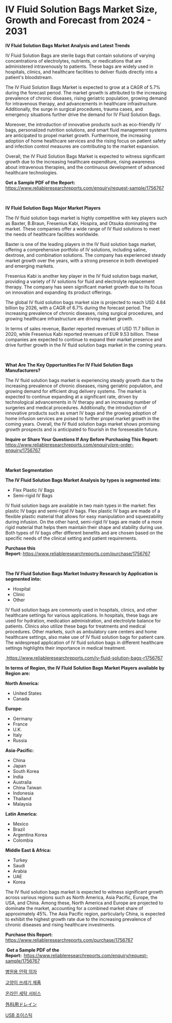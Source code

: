 <p><h1>IV Fluid Solution Bags Market Size, Growth and Forecast from 2024 - 2031</h1></p><p><strong>IV Fluid Solution Bags Market Analysis and Latest Trends</strong></p>
<p><p>IV Fluid Solution Bags are sterile bags that contain solutions of varying concentrations of electrolytes, nutrients, or medications that are administered intravenously to patients. These bags are widely used in hospitals, clinics, and healthcare facilities to deliver fluids directly into a patient's bloodstream.</p><p>The IV Fluid Solution Bags Market is expected to grow at a CAGR of 5.7% during the forecast period. The market growth is attributed to the increasing prevalence of chronic diseases, rising geriatric population, growing demand for intravenous therapy, and advancements in healthcare infrastructure. Additionally, the surge in surgical procedures, trauma cases, and emergency situations further drive the demand for IV Fluid Solution Bags.</p><p>Moreover, the introduction of innovative products such as eco-friendly IV bags, personalized nutrition solutions, and smart fluid management systems are anticipated to propel market growth. Furthermore, the increasing adoption of home healthcare services and the rising focus on patient safety and infection control measures are contributing to the market expansion.</p><p>Overall, the IV Fluid Solution Bags Market is expected to witness significant growth due to the increasing healthcare expenditure, rising awareness about intravenous therapies, and the continuous development of advanced healthcare technologies.</p></p>
<p><strong>Get a Sample PDF of the Report:&nbsp;</strong> <a href="https://www.reliableresearchreports.com/enquiry/request-sample/1756767">https://www.reliableresearchreports.com/enquiry/request-sample/1756767</a></p>
<p>&nbsp;</p>
<p><strong>IV Fluid Solution Bags Major Market Players</strong></p>
<p><p>The IV fluid solution bags market is highly competitive with key players such as Baxter, B.Braun, Fresenius Kabi, Hospira, and Otsuka dominating the market. These companies offer a wide range of IV fluid solutions to meet the needs of healthcare facilities worldwide.</p><p>Baxter is one of the leading players in the IV fluid solution bags market, offering a comprehensive portfolio of IV solutions, including saline, dextrose, and combination solutions. The company has experienced steady market growth over the years, with a strong presence in both developed and emerging markets.</p><p>Fresenius Kabi is another key player in the IV fluid solution bags market, providing a variety of IV solutions for fluid and electrolyte replacement therapy. The company has seen significant market growth due to its focus on innovation and expanding its product offerings.</p><p>The global IV fluid solution bags market size is projected to reach USD 4.84 billion by 2026, with a CAGR of 6.7% during the forecast period. The increasing prevalence of chronic diseases, rising surgical procedures, and growing healthcare infrastructure are driving market growth.</p><p>In terms of sales revenue, Baxter reported revenues of USD 11.7 billion in 2020, while Fresenius Kabi reported revenues of EUR 9.53 billion. These companies are expected to continue to expand their market presence and drive further growth in the IV fluid solution bags market in the coming years.</p></p>
<p>&nbsp;</p>
<p><strong>What Are The Key Opportunities For IV Fluid Solution Bags Manufacturers?</strong></p>
<p><p>The IV fluid solution bags market is experiencing steady growth due to the increasing prevalence of chronic diseases, rising geriatric population, and growing demand for efficient drug delivery systems. The market is expected to continue expanding at a significant rate, driven by technological advancements in IV therapy and an increasing number of surgeries and medical procedures. Additionally, the introduction of innovative products such as smart IV bags and the growing adoption of home infusion services are poised to further propel market growth in the coming years. Overall, the IV fluid solution bags market shows promising growth prospects and is anticipated to flourish in the foreseeable future.</p></p>
<p><strong>Inquire or Share Your Questions If Any Before Purchasing This Report:</strong> <a href="https://www.reliableresearchreports.com/enquiry/pre-order-enquiry/1756767">https://www.reliableresearchreports.com/enquiry/pre-order-enquiry/1756767</a></p>
<p>&nbsp;</p>
<p><strong>Market Segmentation</strong></p>
<p><strong>The IV Fluid Solution Bags Market Analysis by types is segmented into:</strong></p>
<p><ul><li>Flex Plastic IV Bags</li><li>Semi-rigid IV Bags</li></ul></p>
<p><p>IV fluid solution bags are available in two main types in the market: flex plastic IV bags and semi-rigid IV bags. Flex plastic IV bags are made of a flexible plastic material that allows for easy manipulation and squeezability during infusion. On the other hand, semi-rigid IV bags are made of a more rigid material that helps them maintain their shape and stability during use. Both types of IV bags offer different benefits and are chosen based on the specific needs of the clinical setting and patient requirements.</p></p>
<p><strong>Purchase this Report:&nbsp;</strong><a href="https://www.reliableresearchreports.com/purchase/1756767">https://www.reliableresearchreports.com/purchase/1756767</a></p>
<p>&nbsp;</p>
<p><strong>The IV Fluid Solution Bags Market Industry Research by Application is segmented into:</strong></p>
<p><ul><li>Hospital</li><li>Clinic</li><li>Other</li></ul></p>
<p><p>IV fluid solution bags are commonly used in hospitals, clinics, and other healthcare settings for various applications. In hospitals, these bags are used for hydration, medication administration, and electrolyte balance for patients. Clinics also utilize these bags for treatments and medical procedures. Other markets, such as ambulatory care centers and home healthcare settings, also make use of IV fluid solution bags for patient care. The widespread application of IV fluid solution bags in different healthcare settings highlights their importance in medical treatment.</p></p>
<p><a href="https://www.reliableresearchreports.com/iv-fluid-solution-bags-r1756767">&nbsp;https://www.reliableresearchreports.com/iv-fluid-solution-bags-r1756767</a></p>
<p><strong>In terms of Region, the IV Fluid Solution Bags Market Players available by Region are:</strong></p>
<p>
    <p> <strong> North America: </strong>
        <ul>
            <li>United States</li>
            <li>Canada</li>
        </ul>
        </p> 
    <p> <strong> Europe: </strong>
        <ul>
            <li>Germany</li>
            <li>France</li>
            <li>U.K.</li>
            <li>Italy</li>
            <li>Russia</li>
        </ul>
        </p> 
    <p> <strong> Asia-Pacific: </strong>
        <ul>
            <li>China</li>
            <li>Japan</li>
            <li>South Korea</li>
            <li>India</li>
            <li>Australia</li>
            <li>China Taiwan</li>
            <li>Indonesia</li>
            <li>Thailand</li>
            <li>Malaysia</li>
        </ul>
        </p> 
    <p> <strong> Latin America: </strong>
        <ul>
            <li>Mexico</li>
            <li>Brazil</li>
            <li>Argentina Korea</li>
            <li>Colombia</li>
        </ul>
        </p> 
    <p> <strong> Middle East & Africa: </strong>
        <ul>
            <li>Turkey</li>
            <li>Saudi</li>
            <li>Arabia</li>
            <li>UAE</li>
            <li>Korea</li>
        </ul>
    </p>
    </p>
<p><p>The IV fluid solution bags market is expected to witness significant growth across various regions such as North America, Asia Pacific, Europe, the USA, and China. Among these, North America and Europe are projected to dominate the market, accounting for a combined market share of approximately 45%. The Asia Pacific region, particularly China, is expected to exhibit the highest growth rate due to the increasing prevalence of chronic diseases and rising healthcare investments.</p></p>
<p><strong>Purchase this Report: </strong><a href="https://www.reliableresearchreports.com/purchase/1756767">https://www.reliableresearchreports.com/purchase/1756767</a></p>
<p>&nbsp;<strong>Get a Sample PDF of the Report:&nbsp;&nbsp;</strong><a href="https://www.reliableresearchreports.com/enquiry/request-sample/1756767">https://www.reliableresearchreports.com/enquiry/request-sample/1756767</a></p>
<p><strong></strong></p>
<p><p><a href="https://medium.com/@honeypie6456/%EB%B3%91%EC%9B%90%EC%9A%A9-%EC%95%88%EB%9D%BD%EC%9D%98%EC%9E%90-%EC%8B%9C%EC%9E%A5-%EB%8F%99%ED%96%A5-%EB%B0%8F-%EC%8B%9C%EC%9E%A5-%EB%B6%84%EC%84%9D%EC%9D%80-2024-2031%EB%85%84-%EA%B8%B0%EA%B0%84%EC%9D%84-%EC%9C%84%ED%95%B4-%EC%98%88%EC%B8%A1%EB%90%A9%EB%8B%88%EB%8B%A4-e91aa744d790">병원용 안락 의자</a></p><p><a href="https://github.com/PhilToryphy7876567/Market-Research-Report-List-1/blob/main/519124443667.md">고양이 쓰레기 제품</a></p><p><a href="https://github.com/hzumrdvas204296/Market-Research-Report-List-2/blob/main/434908443666.md">온라인 세탁 서비스</a></p><p><a href="https://github.com/RudyBoyer2017/Market-Research-Report-List-1/blob/main/598227049034.md">外科用ドレイン</a></p><p><a href="https://medium.com/@carlosrtzkzhj/usb-%EC%A1%B0%EC%9D%B4%EC%8A%A4%ED%8B%B1-%EC%8B%9C%EC%9E%A5-%EB%A9%94%ED%8A%B8%EB%A6%AD%EC%8A%A4%EC%9D%98-%ED%95%B4%EB%8F%85-%EC%8B%9C%EC%9E%A5-%EC%A0%90%EC%9C%A0%EC%9C%A8-%ED%8A%B8%EB%A0%8C%EB%93%9C-%EB%B0%8F-%EC%84%B1%EC%9E%A5-%ED%8C%A8%ED%84%B4-7049226fc941">USB 조이스틱</a></p></p>